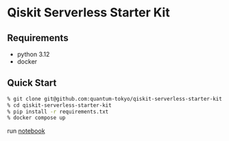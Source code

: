 # Qiskit Serverless Starter Kit

## Requirements

- python 3.12
- docker

## Quick Start

```bash
% git clone git@github.com:quantum-tokyo/qiskit-serverless-starter-kit.git
% cd qiskit-serverless-starter-kit
% pip install -r requirements.txt
% docker compose up
```

run [notebook](./src/try_serverless.ipynb)
